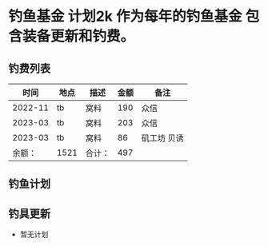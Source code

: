# 钓鱼基金 计划2k 作为每年的钓鱼基金 包含装备更新和钓费。 

## 钓费列表 

|时间|地点|描述|金额|备注|
|--|--|--|--|--|
|2022-11|tb|窝料|190|众信|
|2023-03|tb|窝料|203|众信|
|2023-03|tb|窝料|86|矶工坊 贝诱|
|余额：|1521|合计：|497||


## 钓鱼计划

## 钓具更新
+ 暂无计划
